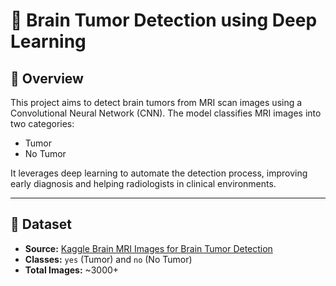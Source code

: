 # 🧠 Brain Tumor Detection using Deep Learning

## 📌 Overview

This project aims to detect brain tumors from MRI scan images using a Convolutional Neural Network (CNN). The model classifies MRI images into two categories:
- Tumor
- No Tumor

It leverages deep learning to automate the detection process, improving early diagnosis and helping radiologists in clinical environments.

---

## 📁 Dataset

- **Source:** [Kaggle Brain MRI Images for Brain Tumor Detection](https://www.kaggle.com/datasets/navoneel/brain-mri-images-for-brain-tumor-detection)
- **Classes:** `yes` (Tumor) and `no` (No Tumor)
- **Total Images:** ~3000+
